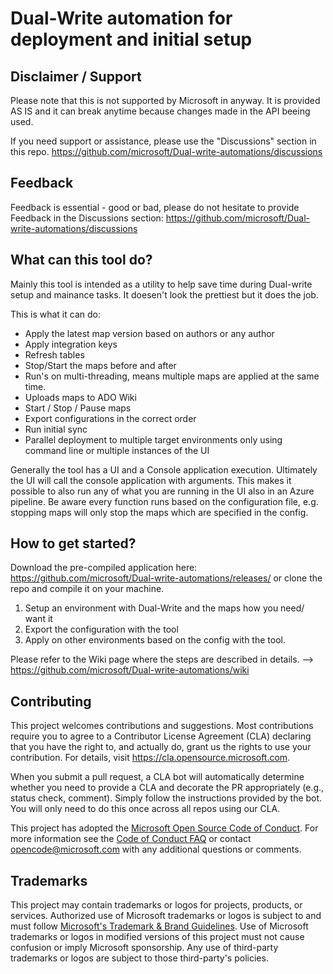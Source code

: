 # Dual-Write automation for deployment and initial setup

## Disclaimer / Support
Please note that this is not supported by Microsoft in anyway. 
It is provided AS IS and it can break anytime because changes made in the API beeing used. 

If you need support or assistance, please use the "Discussions" section in this repo. 
https://github.com/microsoft/Dual-write-automations/discussions

## Feedback

Feedback is essential - good or bad, please do not hesitate to provide Feedback in the Discussions section: 
https://github.com/microsoft/Dual-write-automations/discussions

## What can this tool do? 

Mainly this tool is intended as a utility to help save time during Dual-write setup and mainance tasks.
It doesen't look the prettiest but it does the job.

This is what it can do:

-	Apply the latest map version based on authors or any author
-	Apply integration keys
-	Refresh tables
-	Stop/Start the maps before and after
-	Run's on multi-threading, means multiple maps are applied at the same time.
-	Uploads maps to ADO Wiki 
-	Start / Stop / Pause maps 
-	Export configurations in the correct order 
-	Run initial sync 
-	Parallel deployment to multiple target environments only using command line or multiple instances of the UI

Generally the tool has a UI and a Console application execution. Ultimately the UI will call the console application with arguments. 
This makes it possible to also run any of what you are running in the UI also in an Azure pipeline. 
Be aware every function runs based on the configuration file, e.g. stopping maps will only stop the maps which are specified in the config. 

## How to get started? 

Download the pre-compiled application here: https://github.com/microsoft/Dual-write-automations/releases/
or clone the repo and compile it on your machine. 

1. Setup an environment with Dual-Write and the maps how you need/ want it
2. Export the configuration with the tool
3. Apply on other environments based on the config with the tool. 

Please refer to the Wiki page where the steps are described in details.
--> https://github.com/microsoft/Dual-write-automations/wiki

## Contributing

This project welcomes contributions and suggestions.  Most contributions require you to agree to a
Contributor License Agreement (CLA) declaring that you have the right to, and actually do, grant us
the rights to use your contribution. For details, visit https://cla.opensource.microsoft.com.

When you submit a pull request, a CLA bot will automatically determine whether you need to provide
a CLA and decorate the PR appropriately (e.g., status check, comment). Simply follow the instructions
provided by the bot. You will only need to do this once across all repos using our CLA.

This project has adopted the [Microsoft Open Source Code of Conduct](https://opensource.microsoft.com/codeofconduct/).
For more information see the [Code of Conduct FAQ](https://opensource.microsoft.com/codeofconduct/faq/) or
contact [opencode@microsoft.com](mailto:opencode@microsoft.com) with any additional questions or comments.

## Trademarks

This project may contain trademarks or logos for projects, products, or services. Authorized use of Microsoft 
trademarks or logos is subject to and must follow 
[Microsoft's Trademark & Brand Guidelines](https://www.microsoft.com/en-us/legal/intellectualproperty/trademarks/usage/general).
Use of Microsoft trademarks or logos in modified versions of this project must not cause confusion or imply Microsoft sponsorship.
Any use of third-party trademarks or logos are subject to those third-party's policies.
